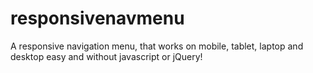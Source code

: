 # responsivenavmenu
A responsive navigation menu, that works on mobile, tablet, laptop and desktop easy and without javascript or jQuery!
